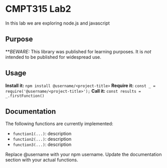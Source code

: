 # CMPT315 Lab2
In this lab we are exploring node.js and javascript

## Purpose

**_BEWARE:_ This library was published for learning purposes. It is _not_ intended to be published for widespread use.

## Usage
**Install it:**
`npm install @username/<project-title>`
**Require it:**
`const _ = require('@username/<project-title>');`
**Call it:**
`const results = _.firstFunction()`
## Documentation
The following functions are currently implemented:
* `function1(...)`: description
* `function2(...)`: description
* `function3(...)`: description

Replace @username with your npm username.
Update the documentation section with your actual functions.

